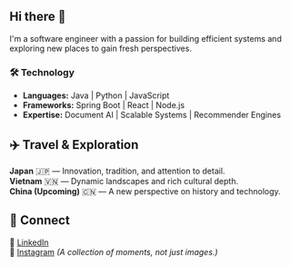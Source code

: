 ## Hi there 👋

<!--
**atharvakokatee/atharvakokatee** is a ✨ _special_ ✨ repository because its `README.md` (this file) appears on your GitHub profile.

Here are some ideas to get you started:

- 🔭 I’m currently working on ...
- 🌱 I’m currently learning ...
- 👯 I’m looking to collaborate on ...
- 🤔 I’m looking for help with ...
- 💬 Ask me about ...
- 📫 How to reach me: ...
- 😄 Pronouns: ...
- ⚡ Fun fact: ...
-->

I'm a software engineer with a passion for building efficient systems and exploring new places to gain fresh perspectives.

### **🛠 Technology**  
- **Languages:** Java | Python | JavaScript  
- **Frameworks:** Spring Boot | React | Node.js  
- **Expertise:** Document AI | Scalable Systems | Recommender Engines  

## **✈️ Travel & Exploration**  
**Japan** 🇯🇵 — Innovation, tradition, and attention to detail.  
**Vietnam** 🇻🇳 — Dynamic landscapes and rich cultural depth.  
**China (Upcoming)** 🇨🇳 — A new perspective on history and technology.  

## **🔗 Connect**  
💼 [LinkedIn](https://www.linkedin.com/in/atharvakokate/)  
📍 [Instagram](https://www.instagram.com/poteto.furaizu) *(A collection of moments, not just images.)*  
